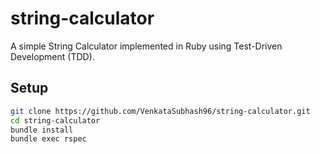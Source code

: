 # string-calculator
A simple String Calculator implemented in Ruby using Test-Driven Development (TDD).

## Setup

```bash
git clone https://github.com/VenkataSubhash96/string-calculator.git
cd string-calculator
bundle install
bundle exec rspec
